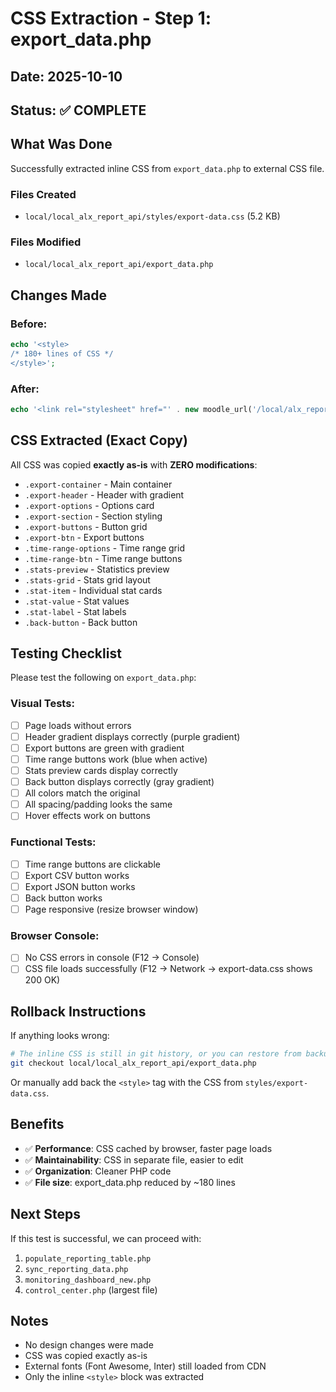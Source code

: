 # CSS Extraction - Step 1: export_data.php

## Date: 2025-10-10

## Status: ✅ COMPLETE

## What Was Done

Successfully extracted inline CSS from `export_data.php` to external CSS file.

### Files Created
- `local/local_alx_report_api/styles/export-data.css` (5.2 KB)

### Files Modified
- `local/local_alx_report_api/export_data.php`

## Changes Made

### Before:
```php
echo '<style>
/* 180+ lines of CSS */
</style>';
```

### After:
```php
echo '<link rel="stylesheet" href="' . new moodle_url('/local/alx_report_api/styles/export-data.css') . '">';
```

## CSS Extracted (Exact Copy)

All CSS was copied **exactly as-is** with **ZERO modifications**:

- `.export-container` - Main container
- `.export-header` - Header with gradient
- `.export-options` - Options card
- `.export-section` - Section styling
- `.export-buttons` - Button grid
- `.export-btn` - Export buttons
- `.time-range-options` - Time range grid
- `.time-range-btn` - Time range buttons
- `.stats-preview` - Statistics preview
- `.stats-grid` - Stats grid layout
- `.stat-item` - Individual stat cards
- `.stat-value` - Stat values
- `.stat-label` - Stat labels
- `.back-button` - Back button

## Testing Checklist

Please test the following on `export_data.php`:

### Visual Tests:
- [ ] Page loads without errors
- [ ] Header gradient displays correctly (purple gradient)
- [ ] Export buttons are green with gradient
- [ ] Time range buttons work (blue when active)
- [ ] Stats preview cards display correctly
- [ ] Back button displays correctly (gray gradient)
- [ ] All colors match the original
- [ ] All spacing/padding looks the same
- [ ] Hover effects work on buttons

### Functional Tests:
- [ ] Time range buttons are clickable
- [ ] Export CSV button works
- [ ] Export JSON button works
- [ ] Back button works
- [ ] Page responsive (resize browser window)

### Browser Console:
- [ ] No CSS errors in console (F12 → Console)
- [ ] CSS file loads successfully (F12 → Network → export-data.css shows 200 OK)

## Rollback Instructions

If anything looks wrong:

```bash
# The inline CSS is still in git history, or you can restore from backup
git checkout local/local_alx_report_api/export_data.php
```

Or manually add back the `<style>` tag with the CSS from `styles/export-data.css`.

## Benefits

- ✅ **Performance**: CSS cached by browser, faster page loads
- ✅ **Maintainability**: CSS in separate file, easier to edit
- ✅ **Organization**: Cleaner PHP code
- ✅ **File size**: export_data.php reduced by ~180 lines

## Next Steps

If this test is successful, we can proceed with:
1. `populate_reporting_table.php`
2. `sync_reporting_data.php`
3. `monitoring_dashboard_new.php`
4. `control_center.php` (largest file)

## Notes

- No design changes were made
- CSS was copied exactly as-is
- External fonts (Font Awesome, Inter) still loaded from CDN
- Only the inline `<style>` block was extracted
